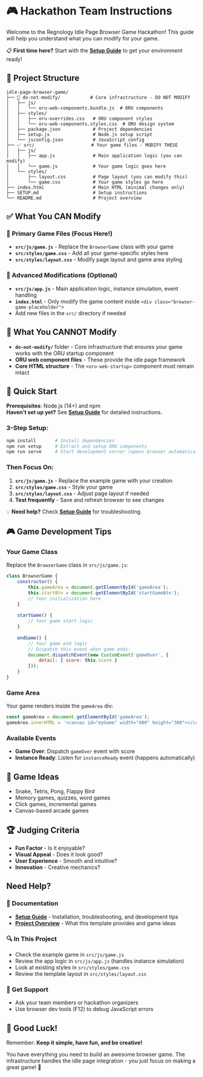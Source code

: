 # 🎮 Hackathon Team Instructions

Welcome to the Regnology Idle Page Browser Game Hackathon! This guide will help you understand what you can modify for your game.

📋 **First time here?** Start with the **[Setup Guide](SETUP.md)** to get your environment ready!

## 📁 Project Structure

```
idle-page-browser-game/
├── 🚫 do-not-modify/           # Core infrastructure - DO NOT MODIFY
│   ├── js/
│   │   └── oru-web-components.bundle.js  # ORU components
│   ├── styles/
│   │   ├── oru-overrides.css   # ORU component styles
│   │   └── oru-web-components.styles.css  # ORU design system
│   ├── package.json            # Project dependencies
│   ├── setup.js                # Node.js setup script
│   └── jsconfig.json           # JavaScript config
├── ✅ src/                     # Your game files - MODIFY THESE
│   ├── js/
│   │   ├── app.js              # Main application logic (you can modify)
│   │   └── game.js             # Your game logic goes here
│   └── styles/
│       ├── layout.css          # Page layout (you can modify this)
│       └── game.css            # Your game styles go here
├── index.html                  # Main HTML (minimal changes only)
├── SETUP.md                    # Setup instructions
└── README.md                   # Project overview
```

## ✅ What You CAN Modify

### 🎯 Primary Game Files (Focus Here!)
- **`src/js/game.js`** - Replace the `BrowserGame` class with your game
- **`src/styles/game.css`** - Add all your game-specific styles here
- **`src/styles/layout.css`** - Modify page layout and game area styling

### 🔧 Advanced Modifications (Optional)
- **`src/js/app.js`** - Main application logic, instance simulation, event handling
- **`index.html`** - Only modify the game content inside `<div class="browser-game-placeholder">`
- Add new files in the `src/` directory if needed

## 🚫 What You CANNOT Modify

- **`do-not-modify/`** folder - Core infrastructure that ensures your game works with the ORU startup component
- **ORU web component files** - These provide the idle page framework
- **Core HTML structure** - The `<oru-web-startup>` component must remain intact

## 🚀 Quick Start

**Prerequisites**: Node.js (14+) and npm  
**Haven't set up yet?** See **[Setup Guide](SETUP.md)** for detailed instructions.

### 3-Step Setup:
```bash
npm install       # Install dependencies
npm run setup     # Extract and setup ORU components  
npm run serve     # Start development server (opens browser automatically)
```

### Then Focus On:
1. **`src/js/game.js`** - Replace the example game with your creation
2. **`src/styles/game.css`** - Style your game
3. **`src/styles/layout.css`** - Adjust page layout if needed
4. **Test frequently** - Save and refresh browser to see changes

💡 **Need help?** Check **[Setup Guide](SETUP.md)** for troubleshooting.

## 🎮 Game Development Tips

### Your Game Class
Replace the `BrowserGame` class in `src/js/game.js`:

```javascript
class BrowserGame {
    constructor() {
        this.gameArea = document.getElementById('gameArea');
        this.startBtn = document.getElementById('startGameBtn');
        // Your initialization here
    }
    
    startGame() {
        // Your game start logic
    }
    
    endGame() {
        // Your game end logic
        // Dispatch this event when game ends:
        document.dispatchEvent(new CustomEvent('gameOver', {
            detail: { score: this.score }
        }));
    }
}
```

### Game Area
Your game renders inside the `gameArea` div:
```javascript
const gameArea = document.getElementById('gameArea');
gameArea.innerHTML = '<canvas id="myGame" width="400" height="300"></canvas>';
```

### Available Events
- **Game Over**: Dispatch `gameOver` event with score
- **Instance Ready**: Listen for `instanceReady` event (happens automatically)

## 🎯 Game Ideas
- Snake, Tetris, Pong, Flappy Bird
- Memory games, quizzes, word games
- Click games, incremental games
- Canvas-based arcade games

## 🏆 Judging Criteria
- **Fun Factor** - Is it enjoyable?
- **Visual Appeal** - Does it look good?
- **User Experience** - Smooth and intuitive?
- **Innovation** - Creative mechanics?

##  Need Help?

### 📖 Documentation
- **[Setup Guide](SETUP.md)** - Installation, troubleshooting, and development tips
- **[Project Overview](README.md)** - What this template provides and game ideas

### 🔍 In This Project  
- Check the example game in `src/js/game.js`
- Review the app logic in `src/js/app.js` (handles instance simulation)
- Look at existing styles in `src/styles/game.css`
- Review the template layout in `src/styles/layout.css`

### 🤝 Get Support
- Ask your team members or hackathon organizers
- Use browser dev tools (F12) to debug JavaScript errors

## 🎉 Good Luck!

Remember: **Keep it simple, have fun, and be creative!** 

You have everything you need to build an awesome browser game. The infrastructure handles the idle page integration - you just focus on making a great game! 🚀
